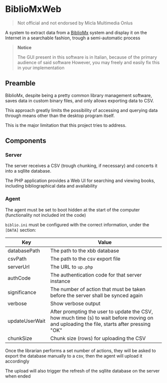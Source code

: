 # BiblioMxWeb



> Not official and not endorsed by Micla Multimedia Onlus

A system to extract data from a [BiblioMx](http://www.micla.org/freeware/bibliomx.html) system and display it on the Internet in a searchable fashion, trough a semi-automatic process

> **Notice**
>
> The GUI present in this software is in Italian, because of the primary audience of said software
> However, you may freely and easily fix this in your implementation

## Preamble

BiblioMx, despite being a pretty common library management software, saves data in custom binary files, and only allows exporting data to CSV.

This approach greatly limits the possibility of accessing and querying data through means other than the desktop program itself.

This is the major limitation that this project tries to address.

## Components

### Server

The server receives a CSV (trough chunking, if necessary) and concerts it into a sqllite database.

The PHP application provides a Web UI for searching and viewing books, including bibliographical data and availability

### Agent

The agent must be set to boot hidden at the start of the computer (functionality not included int the code)

``biblio.ini`` must be configured with the correct information, under the ``[DATA]`` section:

| Key  | Value |
| ---- | ----- |
|databasePath|The path to the xbb database|
|csvPath|The path to the csv export file|
|serverUrl|The URL to ``up.php``|
|authCode|The authentication code for that server instance|
|significance|The number of action that must be taken before the server shall be synced again|
|verbose|Show verbose output|
|updateUserWait|After prompting the user to update the CSV, how much time (s) to wait before moving on and uploading the file, starts after pressing "OK"|
|chunkSize|Chunk size (rows) for uploading the CSV|



Once the librarian performs a set number of actions, they will be asked to export the database manually to a csv, then the agent will upload it accordingly

The upload will also trigger the refresh of the sqllite database on the server when ended

